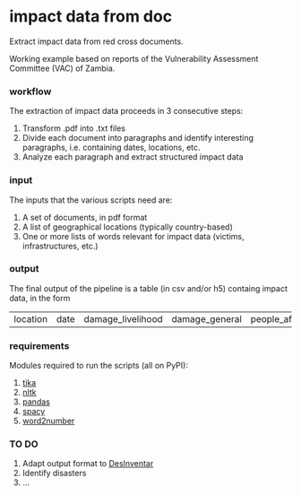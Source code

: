 # impact data from doc
Extract impact data from red cross documents.

Working example based on reports of the Vulnerability Assessment Committee (VAC) of Zambia.

### workflow
The extraction of impact data proceeds in 3 consecutive steps:
1) Transform .pdf into .txt files
2) Divide each document into paragraphs and identify interesting paragraphs, i.e. containing dates, locations, etc.
3) Analyze each paragraph and extract structured impact data

### input
The inputs that the various scripts need are:
1) A set of documents, in pdf format
2) A list of geographical locations (typically country-based)
3) One or more lists of words relevant for impact data (victims, infrastructures, etc.)

### output
The final output of the pipeline is a table (in csv and/or h5) containg impact data, in the form 

<table>
<tr>
  <td>location</td>
  <td>date</td>
<td>damage_livelihood</td>
<td>damage_general</td>
<td>people_affected</td>
<td>people_dead</td>
<td>houses_affected</td>
<td>livelihood_affected</td>
<td>infrastructures_affected</td>
<td>infrastructures_mentioned</td>
</tr>
</table>

### requirements
Modules required to run the scripts (all on PyPI):
1) [tika](https://pypi.org/project/tika/)
2) [nltk](https://pypi.org/project/nltk/)
3) [pandas](https://pypi.org/project/pandas/)
4) [spacy](https://pypi.org/project/spacy/)
5) [word2number](https://pypi.org/project/word2number/)

### TO DO
1) Adapt output format to [DesInventar](https://www.desinventar.net/)
2) Identify disasters
3) ...
